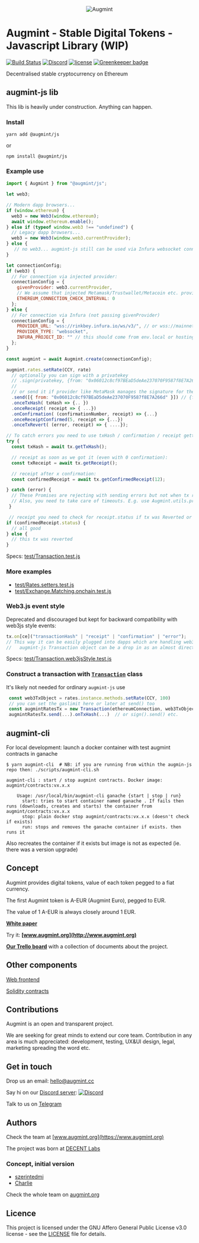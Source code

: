 <span style="display:block;text-align:center">![Augmint](http://www.augmint.cc/android-chrome-192x192.png)
</span>

# Augmint - Stable Digital Tokens - Javascript Library (WIP)

[![Build Status](https://travis-ci.com/Augmint/augmint-js.svg?branch=staging)](https://travis-ci.com/Augmint/augmint-js)
[![Discord](https://img.shields.io/discord/407574313810788364.svg)](https://discord.gg/PwDmsnu)
[![license](https://img.shields.io/github/license/Augmint/augmint-js.svg)](https://github.com/Augmint/augmint-js/blob/master/LICENSE) [![Greenkeeper badge](https://badges.greenkeeper.io/Augmint/augmint-js.svg)](https://greenkeeper.io/)

Decentralised stable cryptocurrency on Ethereum

## augmint-js lib

This lib is heavily under construction. Anything can happen.

### Install

```
yarn add @augmint/js
```

or

```
npm install @augmint/js
```

### Example use

```js
import { Augmint } from "@augmint/js";

let web3;

// Modern dapp browsers...
if (window.ethereum) {
  web3 = new Web3(window.ethereum);
  await window.ethereum.enable();
} else if (typeof window.web3 !== "undefined") {
  // Legacy dapp browsers...
  web3 = new Web3(window.web3.currentProvider);
} else {
   // no web3... augmint-js still can be used via Infura websocket connection
}

let connectionConfig;
if (web3) {
  // For connection via injected provider:
  connectionConfig = {
    givenProvider: web3.currentProvider,
    // We assume that injected Metamask/Trustwallet/Metacoin etc. provider takes care of reconnections
    ETHEREUM_CONNECTION_CHECK_INTERVAL: 0
  };
} else {
  // For connection via Infura (not passing givenProvider)
  connectionConfig = {
    PROVIDER_URL: "wss://rinkbey.infura.io/ws/v3/", // or wss://mainnet.infura.io/ws/v3/ or  ws://localhost:8545
    PROVIDER_TYPE: "websocket",
    INFURA_PROJECT_ID: "" // this should come from env.local or hosting env setting
  };
}

const augmint = await Augmint.create(connectionConfig);

augmint.rates.setRate(CCY, rate)
  // optionally you can sign with a privatekey
  // .sign(privatekey, {from: "0x06012c8cf97BEaD5deAe237070F9587f8E7A266d"} )
  //
  // or send it if provider like MetaMask manages the signature for the given sender address
  .send([{ from: "0x06012c8cf97BEaD5deAe237070F9587f8E7A266d" }]) // {from: 0x..} only needed if it's not signed
  .onceTxHash( txHash => {.. })
  .onceReceipt( receipt => { ...})
  .onConfirmation( (confirmationNumber, receipt) => {...}
  .onceReceiptConfirmed(5, receipt => {...})
  .onceTxRevert( (error, receipt) => { ....});

// To catch errors you need to use txHash / confirmation / receipt getters:
try {
  const txHash = await tx.getTxHash();

  // receipt as soon as we got it (even with 0 confirmation):
  const txReceipt = await tx.getReceipt();

  // receipt after x confirmation:
  const confirmedReceipt = await tx.getConfirmedReceipt(12);

} catch (error) {
  // These Promises are rejecting with sending errors but not when tx reverts!
  // Also, you need to take care of timeouts. E.g. use Augmint.utils.promiseTimeout()
 }

 // receipt you need to check for receipt.status if tx was Reverted or not.
if (confirmedReceipt.status) {
  // all good
} else {
  // this tx was reverted
}
```

Specs: [test/Transaction.test.js](https://github.com/Augmint/augmint-js/blob/tx_reorg/test/Transaction.test.js)

### More examples

-   [test/Rates.setters.test.js](https://github.com/Augmint/augmint-js/blob/tx_reorg/test/Rates.setters.test.js)
-   [test/Exchange.Matching.onchain.test.js](https://github.com/Augmint/augmint-js/blob/tx_reorg/test/Exchange.Matching.onchain.test.js)

### Web3.js event style

Deprecated and discouraged but kept for backward compatibility with web3js style events:

```js
tx.on[ce]("transactionHash" | "receipt" | "confirmation" | "error");
// This way it can be easily plugged into dapps which are handling web3js tx objects:
//   augmint-js Transaction object can be a drop in as an almost direct replacement of webjs transactioObject
```

Specs: [test/Transaction.web3jsStyle.test.js](https://github.com/Augmint/augmint-js/blob/tx_reorg/test/Transaction.web3jsStyle.test.js)

### Construct a transaction with [`Transaction`](./src/Transaction.ts) class

It's likely not needed for ordinary `augmint-js` use

```js
 const web3TxObject = rates.instance.methods.setRate(CCY, 100)
 // you can set the gaslimit here or later at send() too
 const augmintRatesTx = new Transaction(ethereumConnection, web3TxObject, { gasLimit: 200000 } );
 augmintRatesTx.send(...).onTxHash(...)  // or sign().send() etc.
```

## augmint-cli

For local development: launch a docker container with test augmint contracts in ganache

```
$ yarn augmint-cli  # NB: if you are running from within the augmin-js repo then: ./scripts/augmint-cli.sh

augmint-cli : start / stop augmint contracts. Docker image: augmint/contracts:vx.x.x

    Usage: /usr/local/bin/augmint-cli ganache {start | stop | run}
      start: tries to start container named ganache . If fails then runs (downloads, creates and starts) the container from augmint/contracts:vx.x.x
      stop: plain docker stop augmint/contracts:vx.x.x (doesn't check if exists)
      run: stops and removes the ganache container if exists. then runs it
```

Also recreates the container if it exists but image is not as expected (ie. there was a version upgrade)

## Concept

Augmint provides digital tokens, value of each token pegged to a fiat currency.

The first Augmint token is A-EUR (Augmint Euro), pegged to EUR.

The value of 1 A-EUR is always closely around 1 EUR.

**[White paper](http://bit.ly/augmint-wp)**

Try it: **[www.augmint.org](http://www.augmint.org)**

**[Our Trello board](https://trello.com/b/RYGAt2so/augmint-documents)** with a collection of documents about the project.

## Other components

[Web frontend](https://github.com/Augmint/augmint-web)

[Solidity contracts](https://github.com/Augmint/augmint-contracts)

## Contributions

Augmint is an open and transparent project.

We are seeking for great minds to extend our core team. Contribution in any area is much appreciated: development, testing, UX&UI design, legal, marketing spreading the word etc.

## Get in touch

Drop us an email: hello@augmint.cc

Say hi on our [Discord server](https://discord.gg/PwDmsnu): [![Discord](https://img.shields.io/discord/407574313810788364.svg)](https://discord.gg/PwDmsnu)

Talk to us on [Telegram](https://t.me/augmint)

## Authors

Check the team at [www.augmint.org](https://www.augmint.org)

The project was born at [DECENT Labs](http://www.decent.org)

### Concept, initial version

-   [szerintedmi](https://github.com/szerintedmi)
-   [Charlie](https://github.com/krosza)

Check the whole team on [augmint.org](http://www.augmint.org)

## Licence

This project is licensed under the GNU Affero General Public License v3.0 license - see the [LICENSE](LICENSE) file for details.
